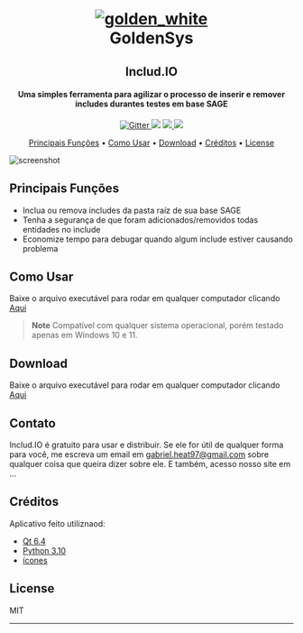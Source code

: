 
<h1 align="center">

  <br>
	
  <a href="http://www.amitmerchant.com/electron-markdownify"> ![golden_white](https://github.com/gabmachado97/includIO/assets/61938035/9593bc1c-ea5a-4d4d-a780-996956b59d15) </a>
  <br>
  GoldenSys

</h1>

<h2 align="center">Includ.IO</h2>

<h4 align="center">Uma simples ferramenta para agilizar o processo de inserir e remover includes durantes testes em base SAGE</h4>

<p align="center">
  <a href="https://badge.fury.io/js/electron-markdownify">
    <img src="https://badge.fury.io/js/electron-markdownify.svg"
         alt="Gitter">
  </a>
  <a href="https://gitter.im/amitmerchant1990/electron-markdownify"><img src="https://badges.gitter.im/amitmerchant1990/electron-markdownify.svg"></a>
  <a href="https://saythanks.io/to/bullredeyes@gmail.com">
      <img src="https://img.shields.io/badge/SayThanks.io-%E2%98%BC-1EAEDB.svg">
  </a>
  <a href="https://www.paypal.me/AmitMerchant">
    <img src="https://img.shields.io/badge/$-donate-ff69b4.svg?maxAge=2592000&amp;style=flat">
  </a>
</p>

<p align="center">
  <a href="#principais-funções">Principais Funções</a> •
  <a href="#como-usar">Como Usar</a> •
  <a href="#download">Download</a> •
  <a href="#créditos">Créditos</a> •
  <a href="#license">License</a>
</p>

![screenshot](https://raw.githubusercontent.com/amitmerchant1990/electron-markdownify/master/app/img/markdownify.gif)

## Principais Funções

* Inclua ou remova includes da pasta raíz de sua base SAGE
* Tenha a segurança de que foram adicionados/removidos todas entidades no include
* Economize tempo para debugar quando algum include estiver causando problema

## Como Usar

Baixe o arquivo executável para rodar em qualquer computador clicando [Aqui](https://git-scm.com)

> **Note**
> Compatível com qualquer sistema operacional, porém testado apenas em Windows 10 e 11.


## Download

Baixe o arquivo executável para rodar em qualquer computador clicando [Aqui](https://www.dropbox.com/scl/fi/p7gh2f7miygj0lw0tbuuv/includIO.zip?rlkey=qv7ygy11gdwnvs2f3vl356o08&st=b3xf6y76&dl=0)

## Contato

Includ.IO é gratuito para usar e distribuir. Se ele for útil de qualquer forma para você, me escreva um email em <gabriel.heat97@gmail.com> sobre qualquer coisa que queira dizer sobre ele. E também, acesso nosso site em ...

## Créditos

Aplicativo feito utiliznaod:

- [Qt 6.4](https://www.qt.io/blog/qt-6.4-released)
- [Python 3.10](https://www.python.org/downloads/release/python-3100/)
- [ícones](https://www.svgrepo.com/)

## License

MIT

---


